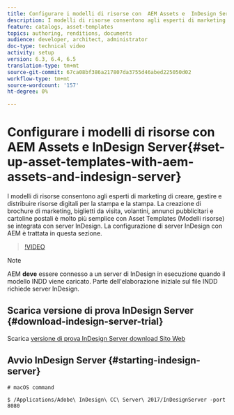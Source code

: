 ```yaml
---
title: Configurare i modelli di risorse con  AEM Assets e  InDesign Server
description: I modelli di risorse consentono agli esperti di marketing di creare, gestire e distribuire risorse digitali per la stampa e la stampa. La creazione di brochure di marketing, biglietti da visita, volantini, annunci pubblicitari e cartoline postali è molto più semplice con Asset Templates (Modelli risorse) se integrata con  server InDesign. La configurazione di  server InDesign con AEM è trattata in questa sezione.
feature: catalogs, asset-templates
topics: authoring, renditions, documents
audience: developer, architect, administrator
doc-type: technical video
activity: setup
version: 6.3, 6.4, 6.5
translation-type: tm+mt
source-git-commit: 67ca08bf386a217807da3755d46abed225050d02
workflow-type: tm+mt
source-wordcount: '157'
ht-degree: 0%

---
```



# Configurare i modelli di risorse con  AEM Assets e  InDesign Server{#set-up-asset-templates-with-aem-assets-and-indesign-server}

I modelli di risorse consentono agli esperti di marketing di creare, gestire e distribuire risorse digitali per la stampa e la stampa. La creazione di brochure di marketing, biglietti da visita, volantini, annunci pubblicitari e cartoline postali è molto più semplice con Asset Templates (Modelli risorse) se integrata con  server InDesign. La configurazione di  server InDesign con AEM è trattata in questa sezione.

>[!VIDEO](https://video.tv.adobe.com/v/17069/?quality=9&learn=on)

>[!NOTE]
>
>AEM **deve** essere connesso a un server di InDesign  in esecuzione quando il modello INDD viene caricato. Parte dell&#39;elaborazione iniziale sul file INDD richiede  server InDesign.

## Scarica  versione di prova InDesign Server {#download-indesign-server-trial}

Scarica [versione di prova InDesign Server download Sito Web](https://www.adobe.com/devnet/indesign/indesign-server-trial-downloads.html)

## Avvio  InDesign Server {#starting-indesign-server}

```shell
# macOS command

$ /Applications/Adobe\ InDesign\ CC\ Server\ 2017/InDesignServer -port 8080
```
